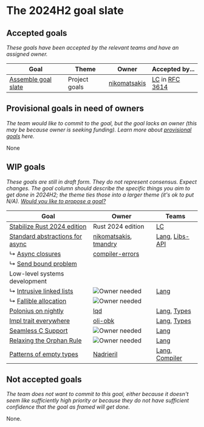 # The 2024H2 goal slate

## Accepted goals

*These goals have been accepted by the relevant teams and have an assigned owner.*

| Goal                    | Theme         | Owner            | Accepted by...                                                  |
| ----------------------- | ------------- | ---------------- | --------------------------------------------------------------- |
| [Assemble goal slate][] | Project goals | [nikomatsakis][] | [LC] in [RFC 3614](https://github.com/rust-lang/rfcs/pull/3614) |

[nikomatsakis]: https://github.com/nikomatsakis/

## Provisional goals in need of owners

*The team would like to commit to the goal, but the goal lacks an owner (this may be because owner is seeking funding). Learn more about [provisional goals](../about/provisional_goals.md) here.*

None

## WIP goals

*These goals are still in draft form. They do not represent consensus. Expect changes. The goal column should describe the specific things you aim to get done in 2024H2; the theme ties those into a larger theme (it's ok to put N/A). [Would you like to propose a goal?](../how_to/propose_a_goal.md)*

| Goal                                | Owner                     | Teams              |
| ----------------------------------- | ------------------------- | ------------------ |
| [Stabilize Rust 2024 edition][]     | Rust 2024 edition         | [LC]               |
| [Standard abstractions for async][] | [nikomatsakis], [tmandry] | [Lang], [Libs-API] |
| ↳ [Async closures][]                | [compiler-errors]         |                    |
| ↳ [Send bound problem][]            |                           |                    |
| Low-level systems development       |                           |                    |
| ↳ [Intrusive linked lists][]        | ![Owner needed][own]      | [Lang]             |
| ↳ [Fallible allocation][]           | ![Owner needed][own]      |                    |
| [Polonius on nightly][]             | [lqd]                     | [Lang], [Types]    |
| [Impl trait everywhere][]           | [oli-obk]                 | [Lang], [Types]    |
| [Seamless C Support][]              | ![Owner needed][own]      | [Lang]             |
| [Relaxing the Orphan Rule][]        | ![Owner needed][own]      | [Lang]             |
| [Patterns of empty types][]         | [Nadrieril]               | [Lang], [Compiler] |

## Not accepted goals

*The team does not want to commit to this goal, either because it doesn't seem like sufficiently high priority or because they do not have sufficient confidence that the goal as framed will get done.*

None.

[Assemble goal slate]: ./Project-goal-slate.md
[Async closures]: ./Async--AsyncClosures.md
[Fallible allocation]: ./Fallible-allocation.md
[Impl trait everywhere]: ./Impl-trait-everywhere.md
[Intrusive linked lists]: ./Intrusive-linked-lists.md
[Patterns of empty types]: ./Patterns-of-empty-types.md
[Polonius on nightly]: ./Polonius.md
[Relaxing the Orphan Rule]: ./Relaxing-the-Orphan-Rule.md
[Seamless C Support]: ./Seamless-C-Support.md
[Send bound problem]: Async--SendBounds.md
[Stabilize Rust 2024 edition]: ./Rust-2024-Edition.md
[Standard abstractions for async]: ./Async.md

[own]: https://img.shields.io/badge/Owned%20Needed-blue

[compiler-errors]: https://github.com/compiler-errors
[lqd]: https://github.com/lqd
[Nadrieril]: https://github.com/Nadrieril
[nikomatsakis]: https://github.com/nikomatsakis
[oli-obk]: https://github.com/oli-obk
[tmandry]: https://github.com/tmandry

[Compiler]: https://www.rust-lang.org/governance/teams/compiler
[Lang]: https://www.rust-lang.org/governance/teams/lang
[LC]: https://www.rust-lang.org/governance/teams/leadership-council
[Libs-API]: https://www.rust-lang.org/governance/teams/library#team-libs-api
[Types]: https://www.rust-lang.org/governance/teams/compiler#team-types
